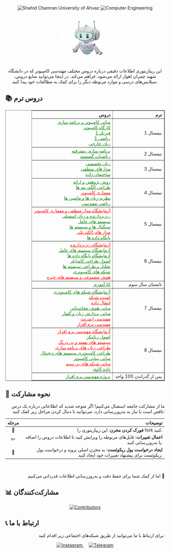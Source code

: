 <div align="center">

<img src="https://img.shields.io/badge/University-Shahid_Chamran_University_of_Ahvaz-blue?style=for-the-badge" alt="Shahid Chamran University of Ahvaz"/>
<img src="https://img.shields.io/badge/Major-Computer_Engineering-green?style=for-the-badge" alt="Computer Engineering"/>

</div>
<p align="center"><img width="30%" src="assets/gif/hi.webp"></p>

<p align="center">
این ریپازیتوری اطلاعات دقیقی درباره دروس مختلف مهندسی کامپیوتر که در دانشگاه شهید چمران اهواز ارائه می‌شود، فراهم می‌کند. در اینجا می‌توانید منابع دروس، سیلابس‌های درسی و موارد مربوطه دیگر را برای کمک به مطالعات خود پیدا کنید.
</p>

## 📚 دروس ترم
<div align="center">

<table border="1" style="text-align: right; direction: rtl;">
  <tr>
    <th>ترم</th>
    <th>دروس</th>
  </tr>
  <tr>
    <td>نیمسال 1</td>
    <td>
      <a href="https://github.com/CE-SCU/scu-computer-engineering-courses/tree/main/نیمسال%201/مبانی%20کامپیوتر%20و%20برنامه%20سازی/README.md" style="color: green;">مبانی کامپیوتر و برنامه سازی</a><br>
      <a href="https://github.com/CE-SCU/scu-computer-engineering-courses/tree/main/نیمسال%201/کارگاه%20کامپیوتر/README.md" style="color: green;">کارگاه کامپیوتر</a><br>
      <a href="https://github.com/CE-SCU/scu-computer-engineering-courses/tree/main/نیمسال%201/فیزیک%201/README.md" style="color: green;">فیزیک 1</a><br>
      <a href="https://github.com/CE-SCU/scu-computer-engineering-courses/tree/main/نیمسال%201/ریاضی%201/README.md" style="color: green;">ریاضی 1</a><br>
      <a href="./نیمسال 1/زبان خارجی/README.md" style="color: green;">زبان خارجی</a>
    </td>
  </tr>
  <tr>
    <td>نیمسال 2</td>
    <td>
      <a href="https://github.com/CE-SCU/scu-computer-engineering-courses/tree/main/نیمسال%202/برنامه%20سازی%20پیشرفته/README.md" style="color: green;">برنامه سازی پیشرفته</a><br>
      <a href="https://github.com/CE-SCU/scu-computer-engineering-courses/tree/main/نیمسال%202/ریاضیات%20گسسته/README.md" style="color: green;">ریاضیات گسسته</a>
    </td>
  </tr>
  <tr>
    <td>نیمسال 3</td>
    <td>
      <a href="https://github.com/CE-SCU/scu-computer-engineering-courses/tree/main/نیمسال%203/زبان%20تخصصی/README.md" style="color: green;">زبان تخصصی</a><br>
      <a href="https://github.com/CE-SCU/scu-computer-engineering-courses/tree/main/نیمسال%203/مدارهای%20منطقی/README.md" style="color: green;">مدارهای منطقی</a><br>
      <a href="https://github.com/CE-SCU/scu-computer-engineering-courses/tree/main/نیمسال%203/ساختمان%20داده/README.md" style="color: green;">ساختمان داده</a>
    </td>
  </tr>
  <tr>
    <td>نیمسال 4</td>
    <td>
      <a href="https://github.com/CE-SCU/scu-computer-engineering-courses/tree/main/نیمسال%204/روش%20پژوهش%20و%20ارائه/README.md" style="color: green;">روش پژوهش و ارائه</a><br>
      <a href="https://github.com/CE-SCU/scu-computer-engineering-courses/tree/main/نیمسال%204/طراحی%20الگوریتم%20ها/README.md" style="color: green;">طراحی الگوریتم ها</a><br>
      <a href="https://github.com/CE-SCU/scu-computer-engineering-courses/tree/main/نیمسال%204/معماری%20کامپیوتر/README.md" style="color: red;">معماری کامپیوتر</a><br>
      <a href="https://github.com/CE-SCU/scu-computer-engineering-courses/tree/main/نیمسال%204/نظریه%20زبان%20ها%20و%20ماشین%20ها/README.md" style="color: green;">نظریه زبان ها و ماشین ها</a><br>
      <a href="https://github.com/CE-SCU/scu-computer-engineering-courses/tree/main/نیمسال%204/ریاضی%20مهندسی/README.md" style="color: green;">ریاضی مهندسی</a>
    </td>
  </tr>
  <tr>
    <td>نیمسال 5</td>
    <td>
      <a href="https://github.com/CE-SCU/scu-computer-engineering-courses/tree/main/نیمسال%205/آزمایشگاه%20مدار%20منطقی%20و%20معماری%20کامپیوتر/README.md" style="color: red;">آزمایشگاه مدار منطقی و معماری کامپیوتر</a><br>
      <a href="https://github.com/CE-SCU/scu-computer-engineering-courses/tree/main/نیمسال%205/ریزپردازنده%20و%20زبان%20اسمبلی/README.md" style="color: green;">ریزپردازنده و زبان اسمبلی</a><br>
      <a href="https://github.com/CE-SCU/scu-computer-engineering-courses/tree/main/نیمسال%205/سیستم%20های%20عامل/README.md" style="color: green;">سیستم های عامل</a><br>
      <a href="https://github.com/CE-SCU/scu-computer-engineering-courses/tree/main/نیمسال%205/سیگنال%20ها%20و%20سیستم%20ها/README.md" style="color: green;">سیگنال ها و سیستم ها</a><br>
      <a href="https://github.com/CE-SCU/scu-computer-engineering-courses/tree/main/نیمسال%205/مدار%20های%20الکتریکی/README.md" style="color: red;">مدار های الکتریکی</a><br>
      <a href="https://github.com/CE-SCU/scu-computer-engineering-courses/tree/main/نیمسال%205/پایگاه%20داده%20ها/README.md" style="color: green;">پایگاه داده ها</a>
    </td>
  </tr>
  <tr>
    <td>نیمسال 6</td>
    <td>
      <a href="https://github.com/CE-SCU/scu-computer-engineering-courses/tree/main/نیمسال%206/آزمایشگاه%20ریزپردازنده/README.md" style="color: red;">آزمایشگاه ریزپردازنده</a><br>
      <a href="https://github.com/CE-SCU/scu-computer-engineering-courses/tree/main/نیمسال%206/آزمایشگاه%20سیستم%20های%20عامل/README.md" style="color: green;">آزمایشگاه سیستم های عامل</a><br>
      <a href="https://github.com/CE-SCU/scu-computer-engineering-courses/tree/main/نیمسال%206/آزمایشگاه%20پایگاه%20داده%20ها/README.md" style="color: green;">آزمایشگاه پایگاه داده ها</a><br>
      <a href="https://github.com/CE-SCU/scu-computer-engineering-courses/tree/main/نیمسال%206/اصول%20طراحی%20کامپایلر/README.md" style="color: green;">اصول طراحی کامپایلر</a><br>
      <a href="https://github.com/CE-SCU/scu-computer-engineering-courses/tree/main/نیمسال%206/تحلیل%20و%20طراحی%20سیستم%20ها/README.md" style="color: green;">تحلیل و طراحی سیستم ها</a><br>
      <a href="https://github.com/CE-SCU/scu-computer-engineering-courses/tree/main/نیمسال%206/شبکه%20های%20کامپیوتری/README.md" style="color: green;">شبکه های کامپیوتری</a><br>
      <a href="https://github.com/CE-SCU/scu-computer-engineering-courses/tree/main/نیمسال%206/هوش%20مصنوعی%20و%20سیستم%20های%20خبره/README.md" style="color: red;">هوش مصنوعی و سیستم های خبره</a>
    </td>
  </tr>
  <tr>
    <td>تابستان سال سوم</td>
    <td>
      <a href="https://github.com/CE-SCU/scu-computer-engineering-courses/tree/main/کارآموزی/README.md" style="color: green;">کارآموزی</a>
    </td>
  </tr>
  <tr>
    <td>نیمسال 7</td>
    <td>
      <a href="https://github.com/CE-SCU/scu-computer-engineering-courses/tree/main/نیمسال%207/آزمایشگاه%20شبکه%20های%20کامپیوتری/README.md" style="color: green;">آزمایشگاه شبکه های کامپیوتری</a><br>
      <a href="https://github.com/CE-SCU/scu-computer-engineering-courses/tree/main/نیمسال%207/امنیت%20شبکه/README.md" style="color: red;">امنیت شبکه</a><br>
      <a href="https://github.com/CE-SCU/scu-computer-engineering-courses/tree/main/نیمسال%207/انتقال%20داده/README.md" style="color: red;">انتقال داده</a><br>
      <a href="https://github.com/CE-SCU/scu-computer-engineering-courses/tree/main/نیمسال%207/مبانی%20هوش%20محاسباتی/README.md" style="color: green;">مبانی هوش محاسباتی</a><br>
      <a href="https://github.com/CE-SCU/scu-computer-engineering-courses/tree/main/نیمسال%207/مبانی%20پردازش%20زبان%20و%20گفتار/README.md" style="color: green;">مبانی پردازش زبان و گفتار</a><br>
      <a href="https://github.com/CE-SCU/scu-computer-engineering-courses/tree/main/نیمسال%207/مهندسی%20اینترنت/README.md" style="color: red;">مهندسی اینترنت</a><br>
      <a href="https://github.com/CE-SCU/scu-computer-engineering-courses/tree/main/نیمسال%207/مهندسی%20نرم%20افزار/README.md" style="color: red;">مهندسی نرم افزار</a>
    </td>
  </tr>
  <tr>
    <td>نیمسال 8</td>
    <td>
      <a href="https://github.com/CE-SCU/scu-computer-engineering-courses/tree/main/نیمسال%208/آزمایشگاه%20مهندسی%20نرم%20افزار/README.md" style="color: red;">آزمایشگاه مهندسی نرم افزار</a><br>
      <a href="https://github.com/CE-SCU/scu-computer-engineering-courses/tree/main/نیمسال%208/اصول%20رباتیکز/README.md" style="color: green;">اصول رباتیکز</a><br>
      <a href="https://github.com/CE-SCU/scu-computer-engineering-courses/tree/main/نیمسال%208/سیستم%20های%20نهفته%20و%20بی%20درنگ/README.md" style="color: red;">سیستم های نهفته و بی درنگ</a><br>
      <a href="https://github.com/CE-SCU/scu-computer-engineering-courses/tree/main/نیمسال%208/طراحی%20زبان%20های%20برنامه%20سازی/README.md" style="color: red;">طراحی زبان های برنامه سازی</a><br>
      <a href="https://github.com/CE-SCU/scu-computer-engineering-courses/tree/main/نیمسال%208/طراحی%20کامپیوتری%20سیستم%20های%20دیجیتال/README.md" style="color: green;">طراحی کامپیوتری سیستم های دیجیتال</a><br>
      <a href="https://github.com/CE-SCU/scu-computer-engineering-courses/tree/main/نیمسال%208/مبانی%20بینایی%20کامپیوتر/README.md" style="color: green;">مبانی بینایی کامپیوتر</a><br>
      <a href="https://github.com/CE-SCU/scu-computer-engineering-courses/tree/main/نیمسال%208/مبانی%20شبکه%20های%20بی%20سیم/README.md" style="color: red;">مبانی شبکه های بی سیم</a><br>
      <a href="https://github.com/CE-SCU/scu-computer-engineering-courses/tree/main/نیمسال%208/داده%20کاوی/README.md" style="color: green;">داده کاوی</a>
    </td>
  </tr>
  <tr>
  <td>پس از گذراندن 100 واحد</td>
  <td> <a href= "https://github.com/CE-SCU/scu-computer-engineering-courses/blob/main/%D9%BE%D8%B1%D9%88%DA%98%D9%87%20%D9%85%D9%87%D9%86%D8%AF%D8%B3%DB%8C%20%D9%86%D8%B1%D9%85%20%D8%A7%D9%81%D8%B2%D8%A7%D8%B1/README.md" style="color: green;"> پروژه مهندسی نرم افزار</a></td>
  </tr>
</table>

</div>

## 🤝 نحوه مشارکت

<p align="right">
ما از مشارکت جامعه استقبال می‌کنیم! اگر متوجه شدید که اطلاعاتی درباره یک درس ناقص است یا نیاز به به‌روزرسانی دارد، می‌توانید با دنبال کردن مراحل زیر کمک کنید:
</p>

<div align="center">

| مرحله | توضیحات |
|:-----:|------:|
| 🍴 | **فورک کردن مخزن**: این ریپازیتوری را fork کنید. |
| ✏️ | **اعمال تغییرات**: فایل‌های مربوطه را ویرایش کنید تا اطلاعات دروس را اضافه یا به‌روزرسانی کنید. |
| 🔀 | **ایجاد درخواست پول ریکوئست**: به مخزن اصلی بروید و درخواست پول ریکوئست برای پیشنهاد تغییرات خود ایجاد کنید. |

</div>
<br>
<p align="right">
ما از کمک شما برای حفظ دقت و به‌روزرسانی اطلاعات قدردانی می‌کنیم! 🚀
</p>

## 📊 مشارکت‌کنندگان

<p align="center">
  <a href="https://github.com/CE-SCU/scu-computer-engineering-courses/graphs/contributors">
    <img src="https://contrib.rocks/image?repo=CE-SCU/scu-computer-engineering-courses" alt="Contributors"/>
  </a>
</p>

## 📞 ارتباط با ما

<p align="right">
برای ارتباط با ما می‌توانید از طریق شبکه‌های اجتماعی زیر اقدام کنید:
</p>

<p align="center">
  <a href="https://www.instagram.com/ce_scu" target="_blank">
    <img src="https://img.shields.io/badge/Instagram-E4405F?style=for-the-badge&logo=instagram&logoColor=white" alt="Instagram"/>
  </a>
  &nbsp;&nbsp;&nbsp;
  <a href="https://t.me/ce_scu" target="_blank">
    <img src="https://img.shields.io/badge/Telegram-2CA5E0?style=for-the-badge&logo=telegram&logoColor=white" alt="Telegram"/>
  </a>
</p>
